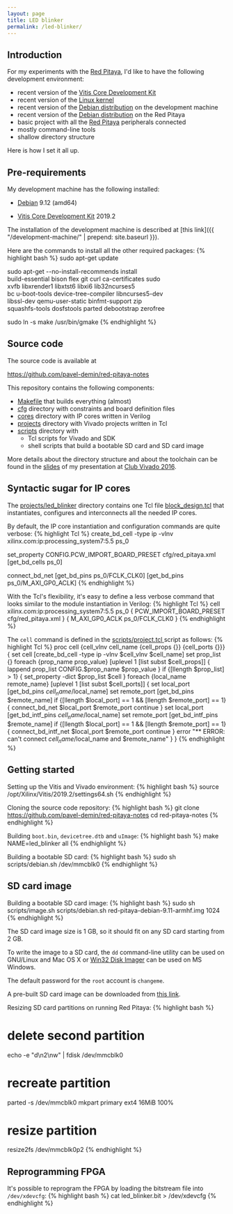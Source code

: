 ```yaml
---
layout: page
title: LED blinker
permalink: /led-blinker/
---
```


Introduction
-----

For my experiments with the [Red Pitaya](http://redpitaya.readthedocs.io), I'd like to have the following development environment:

 - recent version of the [Vitis Core Development Kit](https://www.xilinx.com/products/design-tools/vitis.html)
 - recent version of the [Linux kernel](https://www.kernel.org)
 - recent version of the [Debian distribution](https://www.debian.org/releases/stretch) on the development machine
 - recent version of the [Debian distribution](https://www.debian.org/releases/stretch) on the Red Pitaya
 - basic project with all the [Red Pitaya](http://redpitaya.readthedocs.io) peripherals connected
 - mostly command-line tools
 - shallow directory structure

Here is how I set it all up.

Pre-requirements
-----

My development machine has the following installed:

 - [Debian](https://www.debian.org/releases/stretch) 9.12 (amd64)

 - [Vitis Core Development Kit](https://www.xilinx.com/products/design-tools/vitis.html) 2019.2

The installation of the development machine is described at [this link]({{ "/development-machine/" | prepend: site.baseurl }}).

Here are the commands to install all the other required packages:
{% highlight bash %}
sudo apt-get update

sudo apt-get --no-install-recommends install \
  build-essential bison flex git curl ca-certificates sudo \
  xvfb libxrender1 libxtst6 libxi6 lib32ncurses5 \
  bc u-boot-tools device-tree-compiler libncurses5-dev \
  libssl-dev qemu-user-static binfmt-support zip \
  squashfs-tools dosfstools parted debootstrap zerofree

sudo ln -s make /usr/bin/gmake
{% endhighlight %}

Source code
-----

The source code is available at

<https://github.com/pavel-demin/red-pitaya-notes>

This repository contains the following components:

 - [Makefile](https://github.com/pavel-demin/red-pitaya-notes/blob/master/Makefile) that builds everything (almost)
 - [cfg](https://github.com/pavel-demin/red-pitaya-notes/tree/master/cfg) directory with constraints and board definition files
 - [cores](https://github.com/pavel-demin/red-pitaya-notes/tree/master/cores) directory with IP cores written in Verilog
 - [projects](https://github.com/pavel-demin/red-pitaya-notes/tree/master/projects) directory with Vivado projects written in Tcl
 - [scripts](https://github.com/pavel-demin/red-pitaya-notes/tree/master/scripts) directory with
   - Tcl scripts for Vivado and SDK
   - shell scripts that build a bootable SD card and SD card image

More details about the directory structure and about the toolchain can be found in the [slides](https://www.dropbox.com/sh/5fy49wae6xwxa8a/AACl--BhQvcNgjeQLRaiX9dha/ClubVivado2016_Pavel_Demin.pdf?dl=1) of my presentation at [Club Vivado 2016](https://www.xilinx.com/products/design-tools/vivado/club_vivado_2016_archives.html).

Syntactic sugar for IP cores
-----

The [projects/led_blinker](https://github.com/pavel-demin/red-pitaya-notes/tree/master/projects/led_blinker) directory contains one Tcl file [block_design.tcl](https://github.com/pavel-demin/red-pitaya-notes/blob/master/projects/led_blinker/block_design.tcl) that instantiates, configures and interconnects all the needed IP cores.

By default, the IP core instantiation and configuration commands are quite verbose:
{% highlight Tcl %}
create_bd_cell -type ip -vlnv xilinx.com:ip:processing_system7:5.5 ps_0

set_property CONFIG.PCW_IMPORT_BOARD_PRESET cfg/red_pitaya.xml [get_bd_cells ps_0]

connect_bd_net [get_bd_pins ps_0/FCLK_CLK0] [get_bd_pins ps_0/M_AXI_GP0_ACLK]
{% endhighlight %}

With the Tcl's flexibility, it's easy to define a less verbose command that looks similar to the module instantiation in Verilog:
{% highlight Tcl %}
cell xilinx.com:ip:processing_system7:5.5 ps_0 {
  PCW_IMPORT_BOARD_PRESET cfg/red_pitaya.xml
} {
  M_AXI_GP0_ACLK ps_0/FCLK_CLK0
}
{% endhighlight %}

The `cell` command is defined in the [scripts/project.tcl
](https://github.com/pavel-demin/red-pitaya-notes/blob/master/scripts/project.tcl) script as follows:
{% highlight Tcl %}
proc cell {cell_vlnv cell_name {cell_props {}} {cell_ports {}}} {
  set cell [create_bd_cell -type ip -vlnv $cell_vlnv $cell_name]
  set prop_list {}
  foreach {prop_name prop_value} [uplevel 1 [list subst $cell_props]] {
    lappend prop_list CONFIG.$prop_name $prop_value
  }
  if {[llength $prop_list] > 1} {
    set_property -dict $prop_list $cell
  }
  foreach {local_name remote_name} [uplevel 1 [list subst $cell_ports]] {
    set local_port [get_bd_pins $cell_name/$local_name]
    set remote_port [get_bd_pins $remote_name]
    if {[llength $local_port] == 1 && [llength $remote_port] == 1} {
      connect_bd_net $local_port $remote_port
      continue
    }
    set local_port [get_bd_intf_pins $cell_name/$local_name]
    set remote_port [get_bd_intf_pins $remote_name]
    if {[llength $local_port] == 1 && [llength $remote_port] == 1} {
      connect_bd_intf_net $local_port $remote_port
      continue
    }
    error "** ERROR: can't connect $cell_name/$local_name and $remote_name"
  }
}
{% endhighlight %}

Getting started
-----

Setting up the Vitis and Vivado environment:
{% highlight bash %}
source /opt/Xilinx/Vitis/2019.2/settings64.sh
{% endhighlight %}

Cloning the source code repository:
{% highlight bash %}
git clone https://github.com/pavel-demin/red-pitaya-notes
cd red-pitaya-notes
{% endhighlight %}

Building `boot.bin`, `devicetree.dtb` and `uImage`:
{% highlight bash %}
make NAME=led_blinker all
{% endhighlight %}

Building a bootable SD card:
{% highlight bash %}
sudo sh scripts/debian.sh /dev/mmcblk0
{% endhighlight %}

SD card image
-----

Building a bootable SD card image:
{% highlight bash %}
sudo sh scripts/image.sh scripts/debian.sh red-pitaya-debian-9.11-armhf.img 1024
{% endhighlight %}

The SD card image size is 1 GB, so it should fit on any SD card starting from 2 GB.

To write the image to a SD card, the `dd` command-line utility can be used on GNU/Linux and Mac OS X or [Win32 Disk Imager](http://sourceforge.net/projects/win32diskimager/) can be used on MS Windows.

The default password for the `root` account is `changeme`.

A pre-built SD card image can be downloaded from [this link](https://www.dropbox.com/sh/5fy49wae6xwxa8a/AABALhXF76tDl-8askrbhjfxa/red-pitaya-debian-9.11-armhf-20191120.zip?dl=1).

Resizing SD card partitions on running Red Pitaya:
{% highlight bash %}
# delete second partition
echo -e "d\n2\nw" | fdisk /dev/mmcblk0
# recreate partition
parted -s /dev/mmcblk0 mkpart primary ext4 16MiB 100%
# resize partition
resize2fs /dev/mmcblk0p2
{% endhighlight %}

Reprogramming FPGA
-----

It's possible to reprogram the FPGA by loading the bitstream file into `/dev/xdevcfg`:
{% highlight bash %}
cat led_blinker.bit > /dev/xdevcfg
{% endhighlight %}
